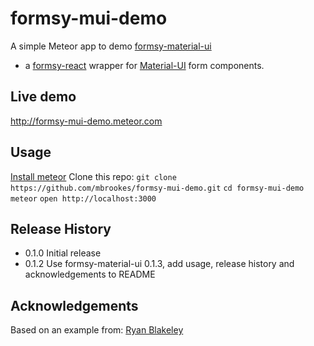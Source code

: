 # formsy-mui-demo
A simple Meteor app to demo [formsy-material-ui](https://github.com/mbrookes/formsy-material-ui)
- a [formsy-react](https://github.com/christianalfoni/formsy-react) wrapper
for [Material-UI](http://material-ui.com) form components.

## Live demo

http://formsy-mui-demo.meteor.com

## Usage

[Install meteor](https://www.meteor.com/install)
Clone this repo: `git clone https://github.com/mbrookes/formsy-mui-demo.git`
`cd formsy-mui-demo`
`meteor`
`open http://localhost:3000`


## Release History

* 0.1.0 Initial release
* 0.1.2 Use formsy-material-ui 0.1.3, add usage, release history and acknowledgements to README


## Acknowledgements

Based on an example from: [Ryan Blakeley](https://github.com/rblakeley)
